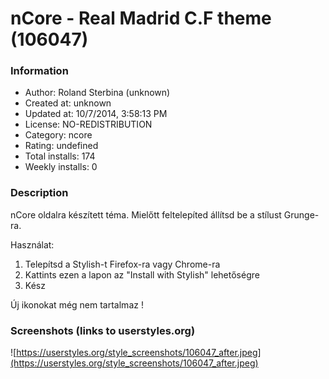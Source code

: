 # nCore - Real Madrid C.F theme (106047)

### Information
- Author: Roland Sterbina (unknown)
- Created at: unknown
- Updated at: 10/7/2014, 3:58:13 PM
- License: NO-REDISTRIBUTION
- Category: ncore
- Rating: undefined
- Total installs: 174
- Weekly installs: 0


### Description
nCore oldalra készített téma. Mielőtt feltelepíted állítsd be a stílust Grunge-ra.

Használat:
1. Telepítsd a Stylish-t Firefox-ra vagy Chrome-ra
2. Kattints ezen a lapon az "Install with Stylish" lehetőségre
3. Kész

Új ikonokat még nem tartalmaz !


### Screenshots (links to userstyles.org)
![https://userstyles.org/style_screenshots/106047_after.jpeg](https://userstyles.org/style_screenshots/106047_after.jpeg)


